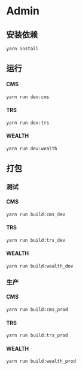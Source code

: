 # Admin
## 安装依赖
`
yarn install
`
## 运行
#### CMS
`
yarn run dev:cms
`
#### TRS
`
yarn run dev:trs
`
#### WEALTH
`
yarn run dev:wealth
`
## 打包
### 测试
#### CMS
`
yarn run build:cms_dev
`
#### TRS
`
yarn run build:trs_dev
`
#### WEALTH
`
yarn run build:wealth_dev
`
### 生产
#### CMS
`
yarn run build:cms_prod
`
#### TRS
`
yarn run build:trs_prod
`
#### WEALTH
`
yarn run build:wealth_prod
`
